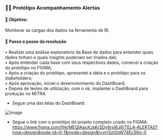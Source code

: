 ### 👩‍💻  Protótipo Acompanhamento Alertas 

#### 🎯  Objetivo: 
Monitorar as cargas dos dados na ferramenta de BI. <br>

####  📄  Passo a passo da resolução <br>
• Realizei uma análise exploratório da Base de dados para entender quais dados tinham e quais insights poderiam ser tirados dali; <br>
• Após entender cada base com seus respectivos dados, comecei a criação do protótipo no FIGMA; <br>
• Após a criação do protótipo, apresentei a ideia e o protótipo para os stakeholders; <br>
• Após aprovação, iniciei o desenvolvimento do DashBoard; <br>
• Depois de testes de utilização, com o ok, implantei o DashBoard para produção no MITRA. <br>


- Segue uma das telas do DashBoard: <br>

![image](https://github.com/RaphaelaRosa/RaphaelaRosa/assets/96753305/0ca7f67d-5dd8-4c03-89d0-56db7119777e)


 

- Segue o link com o protótipo do projeto completo criado no FIGMA: https://www.figma.com/file/MEQIAauXJsKrSDy6rsI6J9/TELA-ALERTAS?type=design&node-id=0-1&mode=design&t=vrrSzt2pW74EcSKo-0
